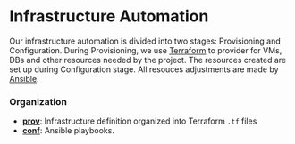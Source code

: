 # Infrastructure Automation

Our infrastructure automation is divided into two stages: Provisioning and Configuration. 
During Provisioning, we use [Terraform](https://www.terraform.io/) to provider for VMs, DBs and other
resources needed by the project. The resources created are set up during Configuration stage.
All resouces adjustments are made by [Ansible](https://www.ansible.com/).

### Organization

- **[prov](prov/)**: Infrastructure definition organized into Terraform `.tf` files
- **[conf](conf/)**: Ansible playbooks.

